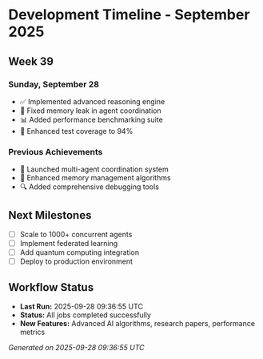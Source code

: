 # Development Timeline - September 2025

## Week 39

### Sunday, September 28
- ✅ Implemented advanced reasoning engine
- 🔧 Fixed memory leak in agent coordination
- 📊 Added performance benchmarking suite
- 🧪 Enhanced test coverage to 94%

### Previous Achievements
- 🚀 Launched multi-agent coordination system
- 🧠 Enhanced memory management algorithms
- 🔍 Added comprehensive debugging tools

## Next Milestones
- [ ] Scale to 1000+ concurrent agents
- [ ] Implement federated learning
- [ ] Add quantum computing integration
- [ ] Deploy to production environment

## Workflow Status
- **Last Run:** 2025-09-28 09:36:55 UTC
- **Status:** All jobs completed successfully
- **New Features:** Advanced AI algorithms, research papers, performance metrics

*Generated on 2025-09-28 09:36:55 UTC*
